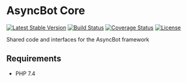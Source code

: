 # AsyncBot Core

[![Latest Stable Version](https://poser.pugx.org/async-bot/core/v/stable)](https://packagist.org/packages/async-bot/core)
[![Build Status](https://travis-ci.org/async-bot/core.svg?branch=master)](https://travis-ci.org/async-bot/core)
[![Coverage Status](https://coveralls.io/repos/github/async-bot/core/badge.svg?branch=master)](https://coveralls.io/github/async-bot/core?branch=master)
[![License](https://poser.pugx.org/async-bot/core/license)](https://packagist.org/packages/async-bot/core)

Shared code and interfaces for the AsyncBot framework

## Requirements

- PHP 7.4
